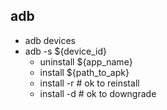 ## adb

* adb devices
* adb -s ${device_id} 
  * uninstall ${app_name}
  * install ${path_to_apk}
  * install -r # ok to reinstall
  * install -d # ok to downgrade